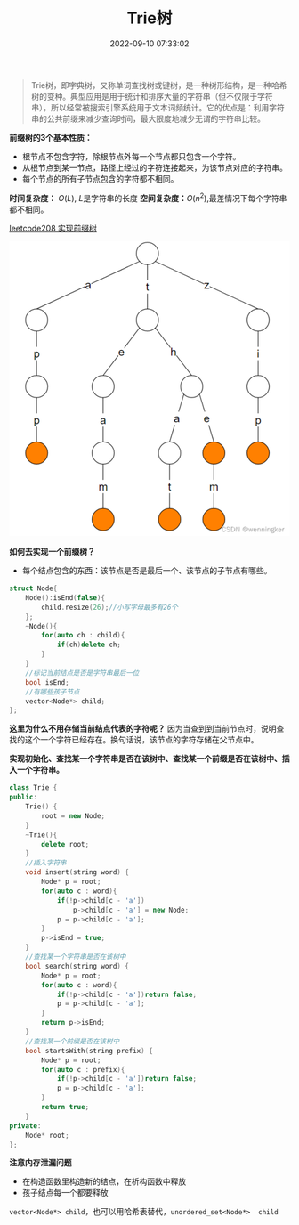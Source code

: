 ﻿---
title: Trie树
date: 2022-09-10 07:33:02
categories: data_structure
tags: cpp
---

> Trie树，即字典树，又称单词查找树或键树，是一种树形结构，是一种哈希树的变种。典型应用是用于统计和排序大量的字符串（但不仅限于字符串），所以经常被搜索引擎系统用于文本词频统计。它的优点是：利用字符串的公共前缀来减少查询时间，最大限度地减少无谓的字符串比较。

**前缀树的3个基本性质：**
 - 根节点不包含字符，除根节点外每一个节点都只包含一个字符。 
 - 从根节点到某一节点，路径上经过的字符连接起来，为该节点对应的字符串。
 - 每个节点的所有子节点包含的字符都不相同。

**时间复杂度：** $O(L)$, $L$是字符串的长度
**空间复杂度：**$O(n^2)$,最差情况下每个字符串都不相同。

[leetcode208 实现前缀树](https://leetcode.cn/problems/implement-trie-prefix-tree/solution/by-lfool-k6hb/)

![Alt text](../imgs/image-9.png)

**如何去实现一个前缀树？**
- 每个结点包含的东西：该节点是否是最后一个、该节点的子节点有哪些。
```cpp
struct Node{
    Node():isEnd(false){
        child.resize(26);//小写字母最多有26个
    };
    ~Node(){
    	for(auto ch : child){
    		if(ch)delete ch;
    	}
    }
    //标记当前结点是否是字符串最后一位
    bool isEnd;
    //有哪些孩子节点
    vector<Node*> child;
};
```
**这里为什么不用存储当前结点代表的字符呢？**
因为当查到到当前节点时，说明查找的这个一个字符已经存在。换句话说，该节点的字符存储在父节点中。

**实现初始化、查找某一个字符串是否在该树中、查找某一个前缀是否在该树中、插入一个字符串。**

```cpp
class Trie {
public:
    Trie() {
        root = new Node;
    }
    ~Trie(){
    	delete root;
    }
    //插入字符串
    void insert(string word) {
        Node* p = root;
        for(auto c : word){
            if(!p->child[c - 'a'])
                p->child[c - 'a'] = new Node;
            p = p->child[c - 'a'];
        }
        p->isEnd = true;
    }
    //查找某一个字符串是否在该树中
    bool search(string word) {
        Node* p = root;
        for(auto c : word){
            if(!p->child[c - 'a'])return false;
            p = p->child[c - 'a'];
        }
        return p->isEnd;
    }
    //查找某一个前缀是否在该树中
    bool startsWith(string prefix) {
        Node* p = root;
        for(auto c : prefix){
            if(!p->child[c - 'a'])return false;
            p = p->child[c - 'a'];
        }
        return true;
    }
private:
    Node* root;
};
```
**注意内存泄漏问题**
- 在构造函数里构造新的结点，在析构函数中释放
- 孩子结点每一个都要释放

`vector<Node*> child`，也可以用哈希表替代，`unordered_set<Node*>  child`
